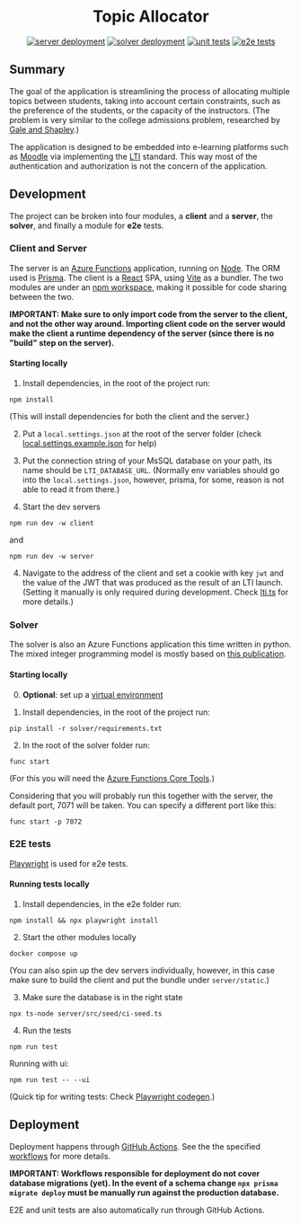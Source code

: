 <h1 align="center">Topic Allocator</h1>

<div align="center">

[![server deployment](https://github.com/topic-allocator/topic-allocator/actions/workflows/deploy-server.yml/badge.svg?branch=main)](https://github.com/topic-allocator/topic-allocator/actions/workflows/deploy-server.yml)
[![solver deployment](https://github.com/topic-allocator/topic-allocator/actions/workflows/deploy-solver.yml/badge.svg?branch=main)](https://github.com/topic-allocator/topic-allocator/actions/workflows/deploy-solver.yml)
[![unit tests](https://github.com/topic-allocator/topic-allocator/actions/workflows/unit.yml/badge.svg)](https://github.com/topic-allocator/topic-allocator/actions/workflows/unit.yml)
[![e2e tests](https://github.com/topic-allocator/topic-allocator/actions/workflows/e2e.yml/badge.svg?branch=main)](https://github.com/topic-allocator/topic-allocator/actions/workflows/e2e.yml)

</div>

## Summary

The goal of the application is streamlining the process of allocating multiple
topics between students, taking into account certain constraints, such as the
preference of the students, or the capacity of the instructors. (The problem is
very similar to the college admissions problem, researched by [Gale and
Shapley](https://www.eecs.harvard.edu/cs286r/courses/fall09/papers/galeshapley.pdf).)

The application is designed to be embedded into e-learning platforms such as
[Moodle](https://moodle.org/) via implementing the
[LTI](https://www.1edtech.org/standards/lti) standard. This way most of the
authentication and authorization is not the concern of the application.

## Development

The project can be broken into four modules, a **client** and a **server**, the
**solver**, and finally a module for **e2e** tests.

### Client and Server

The server is an [Azure
Functions](https://learn.microsoft.com/en-us/azure/azure-functions/functions-overview)
application, running on [Node](https://nodejs.org/). The ORM used is
[Prisma](https://www.prisma.io/docs/orm). The client is a
[React](https://react.dev/reference/react) SPA, using
[Vite](https://vitejs.dev/) as a bundler. The two modules are under an [npm
workspace](https://docs.npmjs.com/cli/v7/using-npm/workspaces), making it possible for code sharing between the two.

**IMPORTANT: Make sure to only import code from the server to the client, and
not the other way around. Importing client code on the server would make the
client a runtime dependency of the server (since there is no "build" step on
the server).**

#### Starting locally

1. Install dependencies, in the root of the project run:

```
npm install
```

(This will install dependencies for both the client and the server.)

2. Put a `local.settings.json` at the root of the server folder (check [local.settings.example.json](server/local.settings.example.json) for help)

3. Put the connection string of your MsSQL database on your path, its name
   should be `LTI_DATABASE_URL`. (Normally env variables should go into the
   `local.settings.json`, however, prisma, for some, reason is not able to read
   it from there.)

4. Start the dev servers

```
npm run dev -w client
```

and

```
npm run dev -w server
```

4. Navigate to the address of the client and set a cookie with key `jwt` and
   the value of the JWT that was produced as the result of an LTI launch.
   (Setting it manually is only required during development. Check
   [lti.ts](server/src/handlers/lti.ts) for more details.)

### Solver

The solver is also an Azure Functions application this time written in python. The mixed integer programming model is mostly based on [this publication](https://arxiv.org/pdf/1408.6878.pdf).

#### Starting locally

0. **Optional**: set up a [virtual environment](https://docs.python.org/3/library/venv.html)

1. Install dependencies, in the root of the project run:

```
pip install -r solver/requirements.txt
```

2. In the root of the solver folder run:

```
func start
```

(For this you will need the [Azure Functions Core
Tools](https://learn.microsoft.com/en-us/azure/azure-functions/functions-run-local).)

Considering that you will probably run this together with the server, the
default port, 7071 will be taken. You can specify a different port like this:

```
func start -p 7072
```

### E2E tests

[Playwright](https://playwright.dev/) is used for e2e tests.

#### Running tests locally

1. Install dependencies, in the e2e folder run:

```
npm install && npx playwright install
```

2. Start the other modules locally

```
docker compose up
```

(You can also spin up the dev servers individually, however, in this case make
sure to build the client and put the bundle under `server/static`.)

3. Make sure the database is in the right state

```
npx ts-node server/src/seed/ci-seed.ts
```

4. Run the tests

```
npm run test
```

Running with ui:

```
npm run test -- --ui
```

(Quick tip for writing tests: Check [Playwright
codegen](https://playwright.dev/docs/codegen-intro).)

## Deployment

Deployment happens through [GitHub
Actions](https://github.com/features/actions). See the the specified
[workflows](.github/workflows) for more details.

**IMPORTANT: Workflows responsible for deployment do not cover database
migrations (yet). In the event of a schema change `npx prisma migrate deploy`
must be manually run against the production database.**

E2E and unit tests are also automatically run through GitHub Actions.

